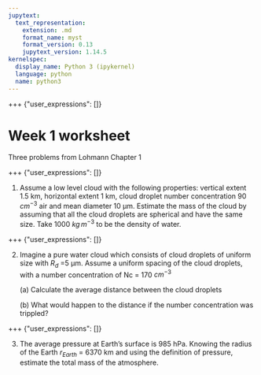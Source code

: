 ```yaml
---
jupytext:
  text_representation:
    extension: .md
    format_name: myst
    format_version: 0.13
    jupytext_version: 1.14.5
kernelspec:
  display_name: Python 3 (ipykernel)
  language: python
  name: python3
---
```


+++ {"user_expressions": []}

# Week 1 worksheet

Three problems from Lohmann Chapter 1

+++ {"user_expressions": []}

1) Assume a low level cloud with the following properties: vertical extent 1.5 km, horizontal
extent 1 km, cloud droplet number concentration 90 $cm^{−3}$ air and mean diameter 10
μm. Estimate the mass of the cloud by assuming that all the cloud droplets are spherical
and have the same size. Take 1000 $kg\,m^{−3}$ to be the density of water.

+++ {"user_expressions": []}

2) Imagine a pure water cloud which consists of cloud droplets of uniform size with $R_d$
=5 μm. Assume a uniform spacing of the cloud droplets, with a number concentration of
Nc = 170 $cm^{-3}$

   (a) Calculate the average distance between the cloud droplets
   
   (b) What would happen to the distance if the number concentration was trippled?

+++ {"user_expressions": []}

3. The average pressure at Earth’s surface is 985 hPa. Knowing the radius of the Earth
$r_{Earth}$ = 6370 km and using the definition of pressure, estimate the total mass of the
atmosphere.
